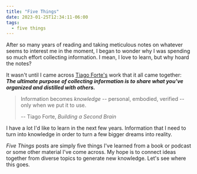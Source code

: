 ```yaml
---
title: "Five Things"
date: 2023-01-25T12:34:11-06:00
tags:
  - five things
---
```


After so many years of reading and taking meticulous notes on whatever seems to interest me in the moment, I began to wonder why I was spending so much effort collecting information. I mean, I love to learn, but why hoard the notes?

It wasn't until I came across [Tiago Forte's](https://fortelabs.com) work that it all came together: ***The ultimate purpose of collecting information is to share what you've organized and distilled with others.***

> Information becomes *knowledge* -- personal, embodied, verified -- only when we put it to use.
>
> -- Tiago Forte, *Building a Second Brain*

I have a lot I'd like to learn in the next few years. Information that I need to turn into knowledge in order to turn a few bigger dreams into reality.

*Five Things* posts are simply five things I've learned from a book or podcast or some other material I've come across. My hope is to connect ideas together from diverse topics to generate new knowledge. Let's see where this goes.
